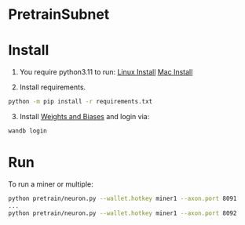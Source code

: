 # PretrainSubnet

# Install

1. You require python3.11 to run:
[Linux Install](https://iohk.zendesk.com/hc/en-us/articles/16724475448473-Install-Python-3-11-on-ubuntu)
[Mac Install](https://pythontest.com/python/installing-python-3-11/)

2. Install requirements.
```bash
python -m pip install -r requirements.txt
```

3. Install [Weights and Biases](https://docs.wandb.ai/quickstart) and login via:
```bash
wandb login
```

# Run
To run a miner or multiple:
```bash
python pretrain/neuron.py --wallet.hotkey miner1 --axon.port 8091
...
python pretrain/neuron.py --wallet.hotkey miner1 --axon.port 8092
```
